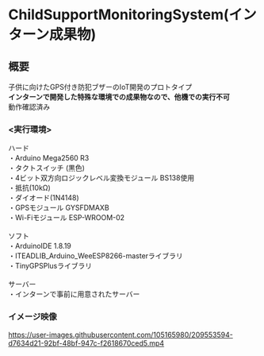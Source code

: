 # ChildSupportMonitoringSystem(インターン成果物)

## 概要
子供に向けたGPS付き防犯ブザーのIoT開発のプロトタイプ <br>
**インターンで開発した特殊な環境での成果物なので、他機での実行不可** <br>
動作確認済み

### <実行環境>
ハード <br>
・Arduino Mega2560 R3 <br>
・タクトスイッチ (黒色) <br>
・4ビット双方向ロジックレベル変換モジュール BS138使用 <br>
・抵抗(10kΩ) <br>
・ダイオード(1N4148) <br>
・GPSモジュール GYSFDMAXB <br>
・Wi-Fiモジュール ESP-WROOM-02 <br>
 <br>
ソフト <br>
・ArduinoIDE 1.8.19 <br>
・ITEADLIB_Arduino_WeeESP8266-masterライブラリ <br>
・TinyGPSPlusライブラリ <br>
 <br>
サーバー <br>
・インターンで事前に用意されたサーバー <br>

### イメージ映像
https://user-images.githubusercontent.com/105165980/209553594-d7634d21-92bf-48bf-947c-f2618670ced5.mp4

